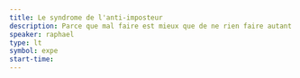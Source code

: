 ```yaml
---
title: Le syndrome de l'anti-imposteur
description: Parce que mal faire est mieux que de ne rien faire autant bien faire et laisser braire.
speaker: raphael
type: lt
symbol: expe
start-time:
---
```

